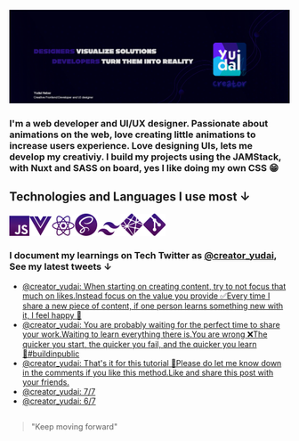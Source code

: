 ![intro](https://github.com/Yudai-creator/Yudai-creator/blob/master/github%20banner.png)

### I'm a web developer and UI/UX designer. Passionate about animations on the web, love creating little animations to increase users experience. Love designing UIs, lets me develop my creativiy. I build my projects using the JAMStack, with Nuxt and SASS on board, yes I like doing my own CSS 😁

##


## Technologies and Languages I use most ↓

![js](https://github.com/Yudai-creator/Yudai-creator/blob/master/logos/javascript-logo.svg)![vue](https://github.com/Yudai-creator/Yudai-creator/blob/master/logos/vue-logo.svg)![react](https://github.com/Yudai-creator/Yudai-creator/blob/master/logos/react-logo.svg)![sass](https://github.com/Yudai-creator/Yudai-creator/blob/master/logos/sass-logo.svg)![tailwind](https://github.com/Yudai-creator/Yudai-creator/blob/master/logos/tailwind-logo.svg)![netlify](https://github.com/Yudai-creator/Yudai-creator/blob/master/logos/netlify-logo.svg)![git](https://github.com/Yudai-creator/Yudai-creator/blob/master/logos/git-logo.svg)


### I document my learnings on Tech Twitter as [@creator_yudai](https://twitter.com/creator_yudai), See my latest tweets ↓

<!-- TWITTER:START -->
- [@creator_yudai: When starting on creating content, try to not focus that much on likes.Instead focus on the value you provide ✅Every time I share a new piece of content, if one person learns something new with it, I feel happy 💙](https://rss.app/articles/cb4e791f6f6d729c074351566bd3a7c508111d6e1c2db7e0d6ed95259c9363c6eb50b648389c9b2beca36f78de120f9161d668e1c3137c14823fc162)
- [@creator_yudai: You are probably waiting for the perfect time to share your work.Waiting to learn everything there is.You are wrong ❌The quicker you start, the quicker you fail, and the quicker you learn 💯#buildinpublic](https://rss.app/articles/cb4e791f6f6d729c074351566bd3a7c508111d6e1c2db7e0d6ed95259c9363c6eb50b648389c9b2beca36f78de110a9168d260e0c2117f178839c464)
- [@creator_yudai: That&#39;s it for this tutorial 🙌Please do let me know down in the comments if you like this method.Like and share this post with your friends.](https://rss.app/articles/cb4e791f6f6d729c074351566bd3a7c508111d6e1c2db7e0d6ed95259c9363c6eb50b648389c9b2beca36f78de110d9164d26de8c6147c138f3ec76a)
- [@creator_yudai: 7/7](https://rss.app/articles/cb4e791f6f6d729c074351566bd3a7c508111d6e1c2db7e0d6ed95259c9363c6eb50b648389c9b2beca36f78de110d9164d269e5ca167b178e3bc266)
- [@creator_yudai: 6/7](https://rss.app/articles/cb4e791f6f6d729c074351566bd3a7c508111d6e1c2db7e0d6ed95259c9363c6eb50b648389c9b2beca36f78de110d9164d36ee8c71a791d8e3bc162)
<!-- TWITTER:END -->


##

> "Keep moving forward"






<!--
**Yudai-creator/Yudai-creator** is a ✨ _special_ ✨ repository because its `README.md` (this file) appears on your GitHub profile.

Here are some ideas to get you started:

- 🔭 I’m currently working on ...
- 🌱 I’m currently learning ...
- 👯 I’m looking to collaborate on ...
- 🤔 I’m looking for help with ...
- 💬 Ask me about ...
- 📫 How to reach me: ...
- 😄 Pronouns: ...
- ⚡ Fun fact: ...
-->
